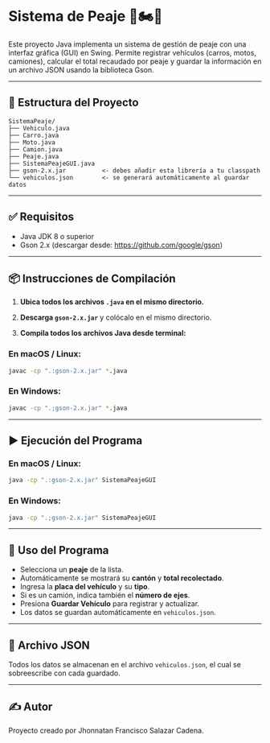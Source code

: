 # Sistema de Peaje 🚗🏍️🚚

Este proyecto Java implementa un sistema de gestión de peaje con una interfaz gráfica (GUI) en Swing. Permite registrar vehículos (carros, motos, camiones), calcular el total recaudado por peaje y guardar la información en un archivo JSON usando la biblioteca Gson.

---

## 📁 Estructura del Proyecto

```
SistemaPeaje/
├── Vehiculo.java
├── Carro.java
├── Moto.java
├── Camion.java
├── Peaje.java
├── SistemaPeajeGUI.java
├── gson-2.x.jar          <- debes añadir esta librería a tu classpath
└── vehiculos.json        <- se generará automáticamente al guardar datos
```

---

## ✅ Requisitos

- Java JDK 8 o superior
- Gson 2.x (descargar desde: https://github.com/google/gson)

---

## 📦 Instrucciones de Compilación

1. **Ubica todos los archivos `.java` en el mismo directorio.**

2. **Descarga `gson-2.x.jar`** y colócalo en el mismo directorio.

3. **Compila todos los archivos Java desde terminal:**

### En macOS / Linux:

```bash
javac -cp ".:gson-2.x.jar" *.java
```

### En Windows:

```bash
javac -cp ".;gson-2.x.jar" *.java
```

---

## ▶️ Ejecución del Programa

### En macOS / Linux:

```bash
java -cp ".:gson-2.x.jar" SistemaPeajeGUI
```

### En Windows:

```bash
java -cp ".;gson-2.x.jar" SistemaPeajeGUI
```

---

## 💾 Uso del Programa

- Selecciona un **peaje** de la lista.
- Automáticamente se mostrará su **cantón** y **total recolectado**.
- Ingresa la **placa del vehículo** y su **tipo**.
- Si es un camión, indica también el **número de ejes**.
- Presiona **Guardar Vehículo** para registrar y actualizar.
- Los datos se guardan automáticamente en `vehiculos.json`.

---

## 📂 Archivo JSON

Todos los datos se almacenan en el archivo `vehiculos.json`, el cual se sobreescribe con cada guardado.

---

## ✍️ Autor

Proyecto creado por Jhonnatan Francisco Salazar Cadena.
